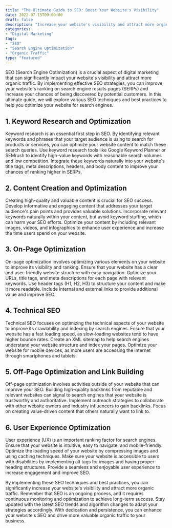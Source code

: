```yaml
--- 
title: "The Ultimate Guide to SEO: Boost Your Website's Visibility" 
date: 2022-07-15T09:00:00 
draft: false 
description: "Increase your website's visibility and attract more organic traffic with effective SEO strategies." 
categories: 
- "Digital Marketing" 
tags: 
- "SEO" 
- "Search Engine Optimization" 
- "Organic Traffic" 
type: "featured" 
--- 
```


SEO (Search Engine Optimization) is a crucial aspect of digital marketing that can significantly impact your website's visibility and attract more organic traffic. By implementing effective SEO strategies, you can improve your website's ranking on search engine results pages (SERPs) and increase your chances of being discovered by potential customers. In this ultimate guide, we will explore various SEO techniques and best practices to help you optimize your website for search engines.

## 1. Keyword Research and Optimization

Keyword research is an essential first step in SEO. By identifying relevant keywords and phrases that your target audience is using to search for products or services, you can optimize your website content to match these search queries. Use keyword research tools like Google Keyword Planner or SEMrush to identify high-value keywords with reasonable search volumes and low competition. Integrate these keywords naturally into your website's title tags, meta descriptions, headers, and body content to improve your chances of ranking higher in SERPs.

## 2. Content Creation and Optimization

Creating high-quality and valuable content is crucial for SEO success. Develop informative and engaging content that addresses your target audience's pain points and provides valuable solutions. Incorporate relevant keywords naturally within your content, but avoid keyword stuffing, which can harm your SEO efforts. Optimize your content by including relevant images, videos, and infographics to enhance user experience and increase the time users spend on your website.

## 3. On-Page Optimization

On-page optimization involves optimizing various elements on your website to improve its visibility and ranking. Ensure that your website has a clear and user-friendly website structure with easy navigation. Optimize your URLs, title tags, and meta descriptions for each page with relevant keywords. Use header tags (H1, H2, H3) to structure your content and make it more readable. Include internal and external links to provide additional value and improve SEO.

## 4. Technical SEO

Technical SEO focuses on optimizing the technical aspects of your website to improve its crawlability and indexing by search engines. Ensure that your website has a fast loading speed, as slow-loading websites tend to have higher bounce rates. Create an XML sitemap to help search engines understand your website structure and index your pages. Optimize your website for mobile devices, as more users are accessing the internet through smartphones and tablets.

## 5. Off-Page Optimization and Link Building

Off-page optimization involves activities outside of your website that can improve your SEO. Building high-quality backlinks from reputable and relevant websites can signal to search engines that your website is trustworthy and authoritative. Implement outreach strategies to collaborate with other website owners and industry influencers to gain backlinks. Focus on creating value-driven content that others naturally want to link to.

## 6. User Experience Optimization

User experience (UX) is an important ranking factor for search engines. Ensure that your website is intuitive, easy to navigate, and mobile-friendly. Optimize the loading speed of your website by compressing images and using caching techniques. Make sure your website is accessible to users with disabilities by implementing alt tags for images and having proper heading structures. Provide a seamless and enjoyable user experience to increase engagement and improve SEO.

By implementing these SEO techniques and best practices, you can significantly increase your website's visibility and attract more organic traffic. Remember that SEO is an ongoing process, and it requires continuous monitoring and optimization to achieve long-term success. Stay updated with the latest SEO trends and algorithm changes to adapt your strategies accordingly. With dedication and persistence, you can enhance your website's SEO and drive more valuable organic traffic to your business.
